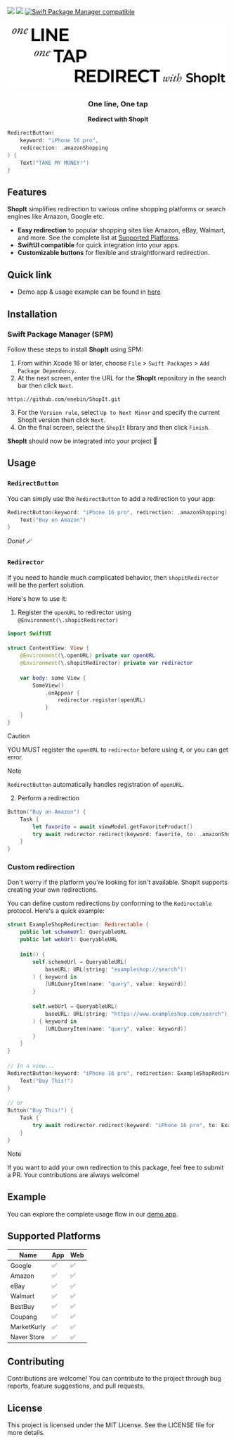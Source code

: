 [![](https://img.shields.io/endpoint?url=https%3A%2F%2Fswiftpackageindex.com%2Fapi%2Fpackages%2Fenebin%2FShopIt%2Fbadge%3Ftype%3Dswift-versions)](https://swiftpackageindex.com/enebin/ShopIt)
[![](https://img.shields.io/endpoint?url=https%3A%2F%2Fswiftpackageindex.com%2Fapi%2Fpackages%2Fenebin%2FShopIt%2Fbadge%3Ftype%3Dplatforms)](https://swiftpackageindex.com/enebin/ShopIt)
[![Swift Package Manager compatible](https://img.shields.io/badge/Swift%20Package%20Manager-compatible-brightgreen.svg)](https://github.com/apple/swift-package-manager)

![Redirect with ShopIt](Assets/banner.png)

<div align="center">

### One line, One tap
**Redirect with ShopIt**

</div>

```swift
RedirectButton(
    keyword: "iPhone 16 pro", 
    redirection: .amazonShopping
) {
    Text("TAKE MY MONEY!")
}
```

## Features
**ShopIt** simplifies redirection to various online shopping platforms or search engines like Amazon, Google etc.

- **Easy redirection** to popular shopping sites like Amazon, eBay, Walmart, and more. See the complete list at [Supported Platforms](#Supported-Platforms).
- **SwiftUI compatible** for quick integration into your apps.
- **Customizable buttons** for flexible and straightforward redirection.

## Quick link
- Demo app & usage example can be found in [here](https://github.com/enebin/ShopIt/tree/main/Demo)

## Installation

### Swift Package Manager (SPM)
Follow these steps to install **ShopIt** using SPM:

1. From within Xcode 16 or later, choose `File` > `Swift Packages` > `Add Package Dependency`.
2. At the next screen, enter the URL for the **ShopIt** repository in the search bar then click `Next`.
``` Text
https://github.com/enebin/ShopIt.git
```
3. For the `Version rule`, select `Up to Next Minor` and specify the current ShopIt version then click `Next`.
4. On the final screen, select the `ShopIt` library and then click `Finish`.

**ShopIt** should now be integrated into your project 🚀

## Usage
### `RedirectButton`
You can simply use the `RedirectButton` to add a redirection to your app:
```swift
RedirectButton(keyword: "iPhone 16 pro", redirection: .amazonShopping) {
    Text("Buy on Amazon")
}
```
_Done!_ 🪄

### `Redirector`
If you need to handle much complicated behavior, then `shopitRedirector` will be the perfert solution. 

Here's how to use it:

1. Register the `openURL` to redirector using `@Environment(\.shopitRedirector)`

```swift
import SwiftUI

struct ContentView: View {
    @Environment(\.openURL) private var openURL
    @Environment(\.shopitRedirector) private var redirector
    
    var body: some View {
        SomeView()
            .onAppear {
                redirector.register(openURL)
            }
    }
}
```
> [!CAUTION]
> YOU MUST register the `openURL` to `redirector` before using it, or you can get error.

> [!Note]  
> `RedirectButton` automatically handles registration of `openURL`. 

2. Perform a redirection

```swift
Button("Buy on Amazon") {
    Task {
        let favorite = await viewModel.getFavoriteProduct()
        try await redirector.redirect(keyword: favorite, to: .amazonShopping)
    }
}

```

### Custom redirection
Don't worry if the platform you're looking for isn't available. ShopIt supports creating your own redirections.

You can define custom redirections by conforming to the `Redirectable` protocol. Here's a quick example:

``` Swift
struct ExampleShopRedirection: Redirectable {
    public let schemeUrl: QueryableURL
    public let webUrl: QueryableURL
    
    init() {
        self.schemeUrl = QueryableURL(
            baseURL: URL(string: "exampleshop://search")!
        ) { keyword in
            [URLQueryItem(name: "query", value: keyword)]
        }
        
        self.webUrl = QueryableURL(
            baseURL: URL(string: "https://www.exampleshop.com/search")!
        ) { keyword in
            [URLQueryItem(name: "query", value: keyword)]
        }
    }
}

// In a view...
RedirectButton(keyword: "iPhone 16 pro", redirection: ExampleShopRedirection()) {
    Text("Buy This!")
}

// or 
Button("Buy This!") {
    Task {
        try await redirector.redirect(keyword: "iPhone 16 pro", to: ExampleShopRedirection())
    }
}
```

> [!Note]
> If you want to add your own redirection to this package, feel free to submit a PR. Your contributions are always welcome!

## Example
You can explore the complete usage flow in our [demo app](https://github.com/enebin/ShopIt/tree/main/Demo).

## Supported Platforms

| Name        | App    | Web |
|-------------|--------|-----|
| Google      | ✅     | ✅  |
| Amazon      | ✅     | ✅  |
| eBay        | ✅     | ✅  |
| Walmart     | ✅     | ✅  |
| BestBuy     | ✅     | ✅  |
| Coupang     | ✅     | ✅  |
| MarketKurly | ✅     | ✅  |
| Naver Store | ✅     | ✅  |


## Contributing

Contributions are welcome! You can contribute to the project through bug reports, feature suggestions, and pull requests.

## License

This project is licensed under the MIT License. See the LICENSE file for more details.
